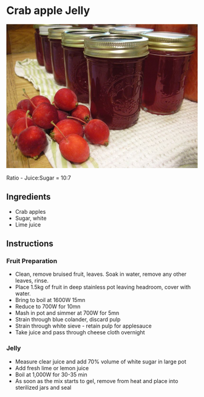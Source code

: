 # Crab apple Jelly

![Crabapple Jelly](img/CrabAppleJelly.jpg)

Ratio - Juice:Sugar = 10:7

## Ingredients

- Crab apples
- Sugar, white
- Lime juice

## Instructions

### Fruit Preparation

- Clean, remove bruised fruit, leaves. Soak in water, remove any other leaves, rinse.
- Place 1.5kg of fruit in deep stainless pot leaving headroom, cover with water.
- Bring to boil at 1600W 15mn
- Reduce to 700W for 10mn
- Mash in pot and simmer at 700W for 5mn
- Strain through blue colander, discard pulp
- Strain through white sieve - retain pulp for applesauce 
- Take juice and pass through cheese cloth overnight

### Jelly

- Measure clear juice and add 70% volume of white sugar in large pot
- Add fresh lime or lemon juice
- Boil at 1,000W for 30-35 min
- As soon as the mix starts to gel, remove from heat and place into sterilized jars and seal 

<!-- 
## Notes

**20230915**: 2,000ml filtered juice + 1,400ml sugar + 1 lime
8-250ml jars

**20201120**: 1,800ml filtered juice from 20190916 + 1,250ml sugar
1-500ml jar + 4-250ml jars

**20201111**: 2,000ml filtered juice from 20190916 + 1,400ml sugar 
1-1,000ml jar + 2-500ml jars + 1-250ml jar

**20200822**: 2,000ml filtered juice from 20190916 + 1,400ml sugar

**20181125:** 1,800ml filtered juice (700ml crab + 1,100 apple) + 1,250ml sugar
1,800W 11mn to boil, then 1,000W 35mn
2-500ml jars, 4-250ml jars
Beautiful colour....!!!!

**20160929:** 2,000ml filtered juice + 1,400ml or 5.66c sugar
1,800W 15mn to boil, then 1,200 W 25mn
1-500ml jars, 6-250ml jar + 1-4oz plastic sample

**20160909:** 2,200ml filtered juice + 1,575ml or 6.25c sugar
1-500ml jars, 6-250ml jar + 3-4oz plastic samples

**20160817:** Second shot - cover with more water this time. Add another batch on 20160821.
Yields: 1,875ml clear liquid
Add 5.25 cups sugar
\+ 400ml jelly to recook
1600W 15mn to bring to boil, then to 1,000W 15mn
Can before it actually set due to Bethel tour
4-500ml jars, 1-250ml jar + 5-4oz plastic samples

**20160814:** First try in Canada Branch
Yields: 2.75 cups / 675ml clear liquid
Added 2 cups of sugar
Boiled a bit too long - need to watch closely after 30 min.
-->
